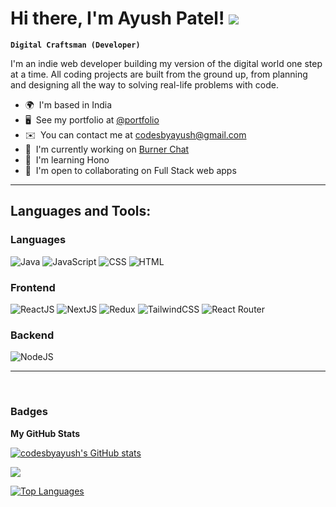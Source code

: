 # Hi there, I'm Ayush Patel! ![](https://user-images.githubusercontent.com/18350557/176309783-0785949b-9127-417c-8b55-ab5a4333674e.gif)

**`Digital Craftsman (Developer)`**

I'm an indie web developer building my version of the digital world one step at a time. All coding projects are built from the ground up, from planning and designing all the way to solving real-life problems with code.

* 🌍  I'm based in India
* 🖥️  See my portfolio at [@portfolio](http://ayushpatel.vercel.app)
* ✉️  You can contact me at [codesbyayush@gmail.com](mailto:codesbyayush@gmail.com)
* 🚀  I'm currently working on [Burner Chat](http://burner-chat.vercel.app)
* 🧠  I'm learning Hono
* 🤝  I'm open to collaborating on Full Stack web apps


---

## **Languages and Tools:**

### **Languages**

<p align="left">
 <img src="https://img.shields.io/badge/Java-990000?style=for-the-badge" alt="Java" />
<img src="https://img.shields.io/badge/JavaScript-F7DF1E?style=for-the-badge&logo=javascript&logoColor=black" alt="JavaScript" />
<img src="https://img.shields.io/badge/CSS-1572B6?&style=for-the-badge&logo=css3&logoColor=white"
alt="CSS"/>
<img src="https://img.shields.io/badge/HTML-E34F26?style=for-the-badge&logo=html5&logoColor=white"
alt="HTML"
/>

### **Frontend**

<p align="left">

<img src="https://img.shields.io/badge/React-20232A?style=for-the-badge&logo=react&logoColor=61DAFB" alt="ReactJS"/>
<img src="https://img.shields.io/badge/next%20js%20-%23000000.svg?&style=for-the-badge&logo=next.js&logoColor=white" alt="NextJS"/>
<img src="https://img.shields.io/badge/Zustand-593D88?style=for-the-badge&logo=redux&logoColor=white" alt="Redux"/>
<img src="https://img.shields.io/badge/Tailwind_CSS-38B2AC?style=for-the-badge&logo=tailwind-css&logoColor=white" alt="TailwindCSS"/>
<img src="https://img.shields.io/badge/React_Router-CA4245?style=for-the-badge&logo=react-router&logoColor=white" alt="React Router"/>

</p>

### **Backend**

<p align="left">
<img src="https://img.shields.io/badge/Node.js-43853D?style=for-the-badge&logo=node.js&logoColor=white" alt="NodeJS"/>
</p>

---

<br />

### Badges

<b>My GitHub Stats</b>

<a href="http://www.github.com/codesbyayush"><img src="https://github-readme-stats.vercel.app/api?username=codesbyayush&show_icons=true&hide=issues,contribs&count_private=true&title_color=0891b2&text_color=ffffff&icon_color=0891b2&bg_color=1c1917&hide_border=true&show_icons=true" alt="codesbyayush's GitHub stats" /></a>

<a href="http://www.github.com/codesbyayush"><img src="https://github-readme-streak-stats.herokuapp.com/?user=codesbyayush&stroke=ffffff&background=1c1917&ring=0891b2&fire=0891b2&currStreakNum=ffffff&currStreakLabel=0891b2&sideNums=ffffff&sideLabels=ffffff&dates=ffffff&hide_border=true" /></a>

<a href="https://github.com/codesbyayush" align="left"><img src="https://github-readme-stats.vercel.app/api/top-langs/?username=codesbyayush&langs_count=10&title_color=0891b2&text_color=ffffff&icon_color=0891b2&bg_color=1c1917&hide_border=true&locale=en&custom_title=Top%20%Languages" alt="Top Languages" /></a>
   
   

<!--
**codesbyayush/codesbyayush** is a ✨ _special_ ✨ repository because its `README.md` (this file) appears on your GitHub profile.

Here are some ideas to get you started:

- 🔭 I’m currently working on ...
- 🌱 I’m currently learning ...
- 👯 I’m looking to collaborate on ...
- 🤔 I’m looking for help with ...
- 💬 Ask me about ...
- 📫 How to reach me: ...
- 😄 Pronouns: ...
- ⚡ Fun fact: ...
-->
